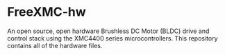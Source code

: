 # FreeXMC-hw
An open source, open hardware Brushless DC Motor (BLDC) drive and control stack using the XMC4400 series microcontrollers. This repository contains all of the hardware files. 
